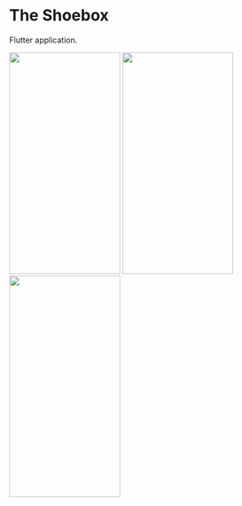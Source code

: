 # The Shoebox

Flutter application.

<img src="https://user-images.githubusercontent.com/107310211/177970491-942656bd-169f-4bf2-9801-518db3f547b0.png" data-canonical-src="https://user-images.githubusercontent.com/107310211/177970491-942656bd-169f-4bf2-9801-518db3f547b0.png" width="200" height="400" />  <img src="https://user-images.githubusercontent.com/107310211/177970560-fa062d9e-a463-4d5b-99a2-a17c126874ae.png" data-canonical-src="https://user-images.githubusercontent.com/107310211/177970560-fa062d9e-a463-4d5b-99a2-a17c126874ae.png" width="200" height="400" />  <img src="https://user-images.githubusercontent.com/107310211/177970571-9b9e51a1-9f4d-4c2f-8577-b545d6dbc030.png" data-canonical-src="https://user-images.githubusercontent.com/107310211/177970571-9b9e51a1-9f4d-4c2f-8577-b545d6dbc030.png" width="200" height="400" />



